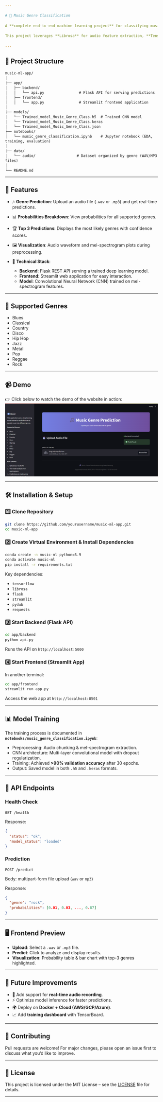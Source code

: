 ```yaml
---

# 🎵 Music Genre Classification

A **complete end-to-end machine learning project** for classifying music into different genres using deep learning, audio signal processing, and a web-based interface.

This project leverages **Librosa** for audio feature extraction, **TensorFlow/Keras** for training a convolutional neural network (CNN) on mel-spectrograms, **Flask** for the backend API, and **Streamlit** for the frontend web app.

---
```


## 📂 Project Structure

```
music-ml-app/
│
├── app/
│   ├── backend/
│   │   └── api.py                # Flask API for serving predictions
│   ├── frontend/
│   │   └── app.py                # Streamlit frontend application
│
├── models/
│   └── Trained_model_Music_Genre_Class.h5  # Trained CNN model
│   └── Trained_model_Music_Genre_Class.keras
│   └── Trained_model_Music_Genre_Class.json
├── notebooks/
│   └── music_genre_classification.ipynb    # Jupyter notebook (EDA, training, evaluation)
│
├── data/
│   └── audio/                   # Dataset organized by genre (WAV/MP3 files)
│
└── README.md
```

---

## 🚀 Features

* 🎶 **Genre Prediction**: Upload an audio file (`.wav` or `.mp3`) and get real-time predictions.
* 📊 **Probabilities Breakdown**: View probabilities for all supported genres.
* 🏆 **Top 3 Predictions**: Displays the most likely genres with confidence scores.
* 🖼️ **Visualization**: Audio waveform and mel-spectrogram plots during preprocessing.
* 🔧 **Technical Stack**:

  * **Backend**: Flask REST API serving a trained deep learning model.
  * **Frontend**: Streamlit web application for easy interaction.
  * **Model**: Convolutional Neural Network (CNN) trained on mel-spectrogram features.

---

## 🎼 Supported Genres

* Blues
* Classical
* Country
* Disco
* Hip Hop
* Jazz
* Metal
* Pop
* Reggae
* Rock

---

## 📹 Demo
👉 Click below to watch the demo of the website in action:
[![Demo Video](assets/pic-demo.png)](https://youtu.be/AJMmz48ZwtQ)



---

## 🛠️ Installation & Setup

### 1️⃣ Clone Repository

```bash
git clone https://github.com/yourusername/music-ml-app.git
cd music-ml-app
```

### 2️⃣ Create Virtual Environment & Install Dependencies

```bash
conda create -n music-ml python=3.9
conda activate music-ml
pip install -r requirements.txt
```

Key dependencies:

* `tensorflow`
* `librosa`
* `flask`
* `streamlit`
* `pydub`
* `requests`

### 3️⃣ Start Backend (Flask API)

```bash
cd app/backend
python api.py
```

Runs the API on `http://localhost:5000`

### 4️⃣ Start Frontend (Streamlit App)

In another terminal:

```bash
cd app/frontend
streamlit run app.py
```

Access the web app at `http://localhost:8501`

---

## 📊 Model Training

The training process is documented in **`notebooks/music_genre_classification.ipynb`**:

* Preprocessing: Audio chunking & mel-spectrogram extraction.
* CNN architecture: Multi-layer convolutional model with dropout regularization.
* Training: Achieved **>90% validation accuracy** after 30 epochs.
* Output: Saved model in both `.h5` and `.keras` formats.

---

## 📡 API Endpoints

### Health Check

```http
GET /health
```

Response:

```json
{
  "status": "ok",
  "model_status": "loaded"
}
```

### Prediction

```http
POST /predict
```

Body: multipart-form file upload (`wav` or `mp3`)

Response:

```json
{
  "genre": "rock",
  "probabilities": [0.01, 0.03, ..., 0.87]
}
```

---

## 🖥️ Frontend Preview

* **Upload**: Select a `.wav` or `.mp3` file.
* **Predict**: Click to analyze and display results.
* **Visualization**: Probability table & bar chart with top-3 genres highlighted.

---

## 📌 Future Improvements

* 🎤 Add support for **real-time audio recording**.
* ⚡ Optimize model inference for faster predictions.
* 🌍 Deploy on **Docker + Cloud (AWS/GCP/Azure)**.
* 📈 Add **training dashboard** with TensorBoard.

---

## 🤝 Contributing

Pull requests are welcome! For major changes, please open an issue first to discuss what you’d like to improve.

---

## 📜 License

This project is licensed under the MIT License – see the [LICENSE](LICENSE) file for details.

---
